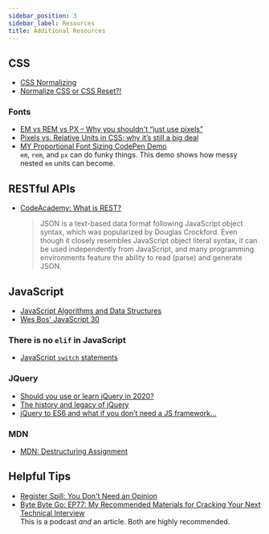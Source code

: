 ```yaml
---
sidebar_position: 3
sidebar_label: Resources
title: Additional Resources
---
```


<!-- markdownlint-disable no-inline-html no-trailing-punctuation -->
## CSS

- [CSS Normalizing](https://flaviocopes.com/css-normalizing/)
- [Normalize CSS or CSS Reset?!](https://elad.medium.com/normalize-css-or-css-reset-9d75175c5d1e)

### Fonts

- [EM vs REM vs PX – Why you shouldn't “just use pixels”](https://engageinteractive.co.uk/blog/em-vs-rem-vs-px)
- [Pixels vs. Relative Units in CSS: why it’s still a big deal](https://www.24a11y.com/2019/pixels-vs-relative-units-in-css-why-its-still-a-big-deal/)
- [MY Proportional Font Sizing CodePen Demo](https://codepen.io/torchcodelab/pen/kdtjB)<br/> `em`, `rem`, and `px` can do funky things. This demo shows how messy nested `em` units can become.

## RESTful APIs

- [CodeAcademy: What is REST?](https://www.codecademy.com/article/what-is-rest)

    > JSON is a text-based data format following JavaScript object syntax, which was popularized by Douglas Crockford. Even though it closely resembles JavaScript object literal syntax, it can be used independently from JavaScript, and many programming environments feature the ability to read (parse) and generate JSON.

## JavaScript

- [JavaScript Algorithms and Data Structures](https://github.com/trekhleb/javascript-algorithms)
- [Wes Bos' JavaScript 30](https://javascript30.com/)

### There is no `elif` in JavaScript

- [JavaScript `switch` statements](https://developer.mozilla.org/en-US/docs/Web/JavaScript/Reference/Statements/switch)

### JQuery

- [Should you use or learn jQuery in 2020?](https://flaviocopes.com/jquery/)
- [The history and legacy of jQuery](https://blog.logrocket.com/the-history-and-legacy-of-jquery/)
- [jQuery to ES6 and what if you don’t need a JS framework…](https://dev.to/joethom/jquery-to-es6-and-what-if-you-dont-need-a-js-framework-1m2n)

### MDN

- [MDN: Destructuring Assignment](https://developer.mozilla.org/en-US/docs/Web/JavaScript/Reference/Operators/Destructuring_assignment)

## Helpful Tips

- [Register Spill: You Don't Need an Opinion](https://registerspill.thorstenball.com/p/you-dont-need-an-opinion)
- [Byte Byte Go: EP77: My Recommended Materials for Cracking Your Next Technical Interview](https://blog.bytebytego.com/p/ep77-my-recommended-materials-for)
  <br/>This is a podcast _and_ an article. Both are highly recommended.
